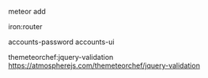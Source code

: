 
meteor add

  iron:router

  accounts-password accounts-ui

  themeteorchef:jquery-validation
  https://atmospherejs.com/themeteorchef/jquery-validation
